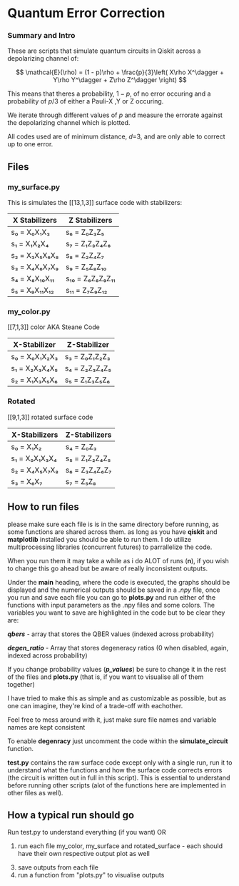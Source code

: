 # Quantum Error Correction

### Summary and Intro

These are scripts that simulate quantum circuits in Qiskit across a depolarizing channel of:

$$
\mathcal{E}(\rho) = (1 - p)\rho + \frac{p}{3}\left( X\rho X^\dagger + Y\rho Y^\dagger + Z\rho Z^\dagger \right)
$$

This means that theres a probability, $1-p$, of no error occuring and a probability of $p/3$ of either a Pauli-X ,Y or Z occuring.

We iterate through different values of $p$ and measure the errorate against the depolarizing channel which is plotted.

All codes used are of minimum distance, $d$=3, and are only able to correct up to one error.

## Files

### my_surface.py

This is simulates the [[13,1,3]] surface code with stabilizers:


| X Stabilizers       | Z Stabilizers          |
| ------------------- | ---------------------- |
| s₀ = X₀X₁X₃     | s₆ = Z₀Z₃Z₅        |
| s₁ = X₁X₂X₄     | s₇ = Z₁Z₃Z₄Z₆     |
| s₂ = X₃X₅X₆X₈  | s₈ = Z₂Z₄Z₇        |
| s₃ = X₄X₆X₇X₉  | s₉ = Z₅Z₈Z₁₀      |
| s₄ = X₈X₁₀X₁₁ | s₁₀ = Z₆Z₈Z₉Z₁₁ |
| s₅ = X₉X₁₁X₁₂ | s₁₁ = Z₇Z₉Z₁₂    |

### my_color.py

[[7,1,3]] color AKA Steane Code


| X-Stabilizer       | Z-Stabilizer       |
| ------------------ | ------------------ |
| s₀ = X₀X₁X₂X₃ | s₃ = Z₀Z₁Z₂Z₃ |
| s₁ = X₂X₃X₄X₅ | s₄ = Z₂Z₃Z₄Z₅ |
| s₂ = X₁X₃X₅X₆ | s₅ = Z₁Z₃Z₅Z₆ |

### Rotated

[[9,1,3]] rotated surface code


| X-Stabilizers      | Z-Stabilizers      |
| ------------------ | ------------------ |
| s₀ = X₁X₂       | s₄ = Z₀Z₃       |
| s₁ = X₀X₁X₃X₄ | s₅ = Z₁Z₂Z₄Z₅ |
| s₂ = X₄X₅X₇X₈ | s₆ = Z₃Z₄Z₆Z₇ |
| s₃ = X₆X₇       | s₇ = Z₅Z₈       |

## How to run files

please make sure each file is is in the same directory before running, as some functions are shared across them. as long as you have **qiskit** and **matplotlib** installed you should be able to run them. I do utilize multiprocessing libraries (concurrent futures) to parrallelize the code.

When you run them it may take a while as i do ALOT of runs (**n**), if you wish to change this go ahead but be aware of really inconsistent outputs.

Under the **main** heading, where the code is executed, the graphs should be displayed and the numerical outputs should be saved in a *.npy* file, once you run and save each file you can go to **plots.py** and run either of the functions with input parameters as the .npy files and some colors. The variables you want to save are highlighted in the code but to be clear they are:

***qbers*** - array that stores the QBER values (indexed across probability)

***degen_ratio*** - Array that stores degeneracy ratios (0 when disabled, again, indexed across probability)

If you change probability values (***p_values***) be sure to change it in the rest of the files and **plots.py** (that is, if you want to visualise all of them together) 

I have tried to make this as simple and as customizable as possible, but as one can imagine, they're kind of a trade-off with eachother.

Feel free to mess around with it, just make sure file names and variable names are kept consistent

To enable **degenracy** just uncomment the code within the **simulate_circuit** function.

**test.py** contains the raw surface code except only with a single run, run it to understand what the functions and how the surface code corrects errors (the circuit is written out in full in this script). This is essential to understand before running other scripts (alot of the functions here are implemented in other files as well).

## How a typical run should go

Run test.py to understand everything (if you want) OR

1. run each file my_color, my_surface and rotated_surface - each should have their own respective output plot as well
3) save outputs from each file
4) run a function from "plots.py" to visualise outputs
